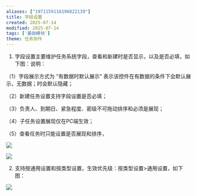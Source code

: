 ```yaml
---
aliases: ["1971159118196822139"]
title: 字段设置
created: 2025-07-14
modified: 2025-07-14
tags: ['基础模块']
theme: 任务协作
---
```


1. 字段设置主要维护任务系统字段，查看和新建时是否显示，以及是否必填，如下图：说明：

（1）字段展示方式为 "有数据时默认展示" 表示该控件在有数据的条件下会默认展示，无数据；时会默认隐藏；

（2）新建任务设置支持字段设置是否必填；

（3）负责人、到期日、紧急程度、密级不可拖动排序和必须是展现；

（4）子任务设置展现仅在PC端生效；

（5）查看任务时只能设置是否展现和排序，

![](d11156d944bc239c8dc4e14306b496ba.jpg)

![](567635d23b189e1441a114bc1ffb062a.jpg)

2. 支持按通用设置和按类型设置，生效优先级：按类型设置>通用设置，如下图：

![](3b141c584e2c77bd569f6fcf5e91edb4.jpg)